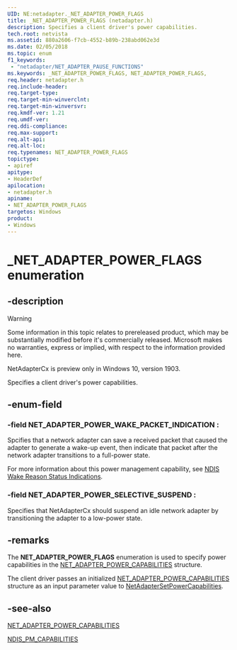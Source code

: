 ```yaml
---
UID: NE:netadapter._NET_ADAPTER_POWER_FLAGS
title: _NET_ADAPTER_POWER_FLAGS (netadapter.h)
description: Specifies a client driver's power capabilities.
tech.root: netvista
ms.assetid: 880a2606-f7cb-4552-b89b-238abd062e3d
ms.date: 02/05/2018
ms.topic: enum
f1_keywords:
 - "netadapter/NET_ADAPTER_PAUSE_FUNCTIONS"
ms.keywords: _NET_ADAPTER_POWER_FLAGS, NET_ADAPTER_POWER_FLAGS, 
req.header: netadapter.h
req.include-header:
req.target-type:
req.target-min-winverclnt:
req.target-min-winversvr:
req.kmdf-ver: 1.21
req.umdf-ver:
req.ddi-compliance:
req.max-support:
req.alt-api:
req.alt-loc:
req.typenames: NET_ADAPTER_POWER_FLAGS
topictype: 
- apiref
apitype: 
- HeaderDef
apilocation: 
- netadapter.h
apiname: 
- NET_ADAPTER_POWER_FLAGS
targetos: Windows
product:
- Windows
---
```


# _NET_ADAPTER_POWER_FLAGS enumeration

## -description

> [!WARNING]
> Some information in this topic relates to prereleased product, which may be substantially modified before it's commercially released. Microsoft makes no warranties, express or implied, with respect to the information provided here.
>
> NetAdapterCx is preview only in Windows 10, version 1903.

Specifies a client driver's power capabilities.

## -enum-field

### -field NET_ADAPTER_POWER_WAKE_PACKET_INDICATION : 

Spcifies that a network adapter can save a received packet that caused the adapter to generate a wake-up event, then indicate that packet after the network adapter transitions to a full-power state.

For more information about this power management capability, see [NDIS Wake Reason Status Indications](https://docs.microsoft.com/windows-hardware/drivers/network/ndis-wake-reason-status-indications).

### -field NET_ADAPTER_POWER_SELECTIVE_SUSPEND : 
Specifies that NetAdapterCx should suspend an idle network adapter by transitioning the adapter to a low-power state.

## -remarks

The **NET_ADAPTER_POWER_FLAGS** enumeration is used to specify power capabilities in the [NET_ADAPTER_POWER_CAPABILITIES](ns-netadapter-_net_adapter_power_capabilities.md) structure.

The client driver passes an initialized [NET_ADAPTER_POWER_CAPABILITIES](ns-netadapter-_net_adapter_power_capabilities.md) structure as an input parameter value to [NetAdapterSetPowerCapabilities](nf-netadapter-netadaptersetpowercapabilities.md).



## -see-also

[NET_ADAPTER_POWER_CAPABILITIES](ns-netadapter-_net_adapter_power_capabilities.md)

[NDIS_PM_CAPABILITIES](../ntddndis/ns-ntddndis-_ndis_pm_capabilities.md)
